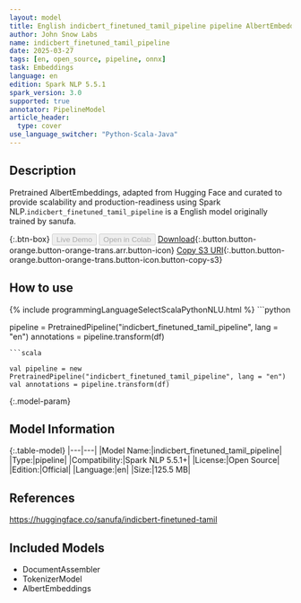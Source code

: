 ```yaml
---
layout: model
title: English indicbert_finetuned_tamil_pipeline pipeline AlbertEmbeddings from sanufa
author: John Snow Labs
name: indicbert_finetuned_tamil_pipeline
date: 2025-03-27
tags: [en, open_source, pipeline, onnx]
task: Embeddings
language: en
edition: Spark NLP 5.5.1
spark_version: 3.0
supported: true
annotator: PipelineModel
article_header:
  type: cover
use_language_switcher: "Python-Scala-Java"
---
```


## Description

Pretrained AlbertEmbeddings, adapted from Hugging Face and curated to provide scalability and production-readiness using Spark NLP.`indicbert_finetuned_tamil_pipeline` is a English model originally trained by sanufa.

{:.btn-box}
<button class="button button-orange" disabled>Live Demo</button>
<button class="button button-orange" disabled>Open in Colab</button>
[Download](https://s3.amazonaws.com/auxdata.johnsnowlabs.com/public/models/indicbert_finetuned_tamil_pipeline_en_5.5.1_3.0_1743102948276.zip){:.button.button-orange.button-orange-trans.arr.button-icon}
[Copy S3 URI](s3://auxdata.johnsnowlabs.com/public/models/indicbert_finetuned_tamil_pipeline_en_5.5.1_3.0_1743102948276.zip){:.button.button-orange.button-orange-trans.button-icon.button-copy-s3}

## How to use



<div class="tabs-box" markdown="1">
{% include programmingLanguageSelectScalaPythonNLU.html %}
```python

pipeline = PretrainedPipeline("indicbert_finetuned_tamil_pipeline", lang = "en")
annotations =  pipeline.transform(df)   

```
```scala

val pipeline = new PretrainedPipeline("indicbert_finetuned_tamil_pipeline", lang = "en")
val annotations = pipeline.transform(df)

```
</div>

{:.model-param}
## Model Information

{:.table-model}
|---|---|
|Model Name:|indicbert_finetuned_tamil_pipeline|
|Type:|pipeline|
|Compatibility:|Spark NLP 5.5.1+|
|License:|Open Source|
|Edition:|Official|
|Language:|en|
|Size:|125.5 MB|

## References

https://huggingface.co/sanufa/indicbert-finetuned-tamil

## Included Models

- DocumentAssembler
- TokenizerModel
- AlbertEmbeddings